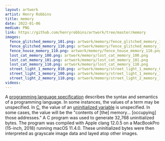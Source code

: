 ```yaml
---
layout: artwork
artist: Henry Robbins
title: memory
date: 2022-01-06
medium: PNG
link: https://github.com/henryrobbins/artwork/tree/master/memory
images:
  fence_glitched_memory_101.png: artwork/memory/fence_glitched_memory_101.png
  fence_glitched_memory_110.png: artwork/memory/fence_glitched_memory_110.png
  fence_house_memory_110.png: artwork/memory/fence_house_memory_110.png
  lost_cat_memory_100.png: artwork/memory/lost_cat_memory_100.png
  lost_cat_memory_101.png: artwork/memory/lost_cat_memory_101.png
  lost_cat_memory_110.png: artwork/memory/lost_cat_memory_110.png
  street_light_1_memory_010.png: artwork/memory/street_light_1_memory_010.png
  street_light_1_memory_100.png: artwork/memory/street_light_1_memory_100.png
  street_light_2_memory_110.png: artwork/memory/street_light_2_memory_110.png
videos:
---
```

A [programming language specification](https://en.wikipedia.org/wiki/Programming_language_specification) describes the syntax and semantics of a
programming language. In some instances, the values of a term may be unspecified.
In [C](https://en.wikipedia.org/wiki/C_(programming_language)), the value of an
[uninitialized variable](https://en.wikipedia.org/wiki/Uninitialized_variable)
is unspecified. In some cases, the value will be the "contents of [the] memory...
[occupying] those addresses." A C program was used to generate 32,768
uninitialized bytes. The program was compiled with Apple clang 12.0.5 on a
MacBookPro (15-inch, 2018) running macOS 11.4.0. These uninitialized bytes were
then interpreted as grayscale image data and layed atop other images.
